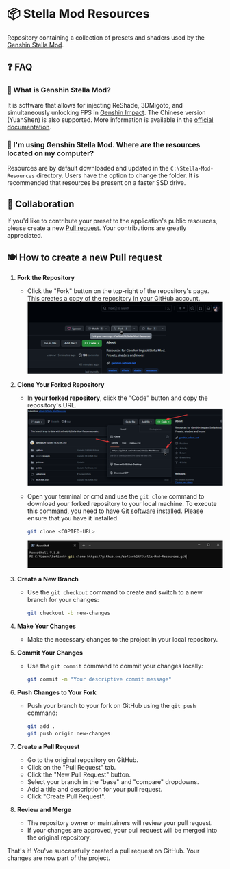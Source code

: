 # 📦 Stella Mod Resources
Repository containing a collection of presets and shaders used by the [Genshin Stella Mod](https://sefinek.net/genshin-impact-reshade/repositories).


## ❓ FAQ

### 💫 What is Genshin Stella Mod?
It is software that allows for injecting ReShade, 3DMigoto, and simultaneously unlocking FPS in [Genshin Impact](https://genshin.hoyoverse.com).
The Chinese version (YuanShen) is also supported.
More information is available in the [official documentation](https://sefinek.net/genshin-impact-reshade/docs?page=introduction).

### 📂 I'm using Genshin Stella Mod. Where are the resources located on my computer?
Resources are by default downloaded and updated in the `C:\Stella-Mod-Resources` directory. Users have the option to change the folder. It is recommended that resources be present on a faster SSD drive.


## 👥 Collaboration
If you'd like to contribute your preset to the application's public resources, please create a new [Pull request](https://github.com/sefinek24/Stella-Mod-Resources/pulls).
Your contributions are greatly appreciated.

## 🍽️ How to create a new Pull request

1. **Fork the Repository**
    - Click the "Fork" button on the top-right of the repository's page. This creates a copy of the repository in your GitHub account.
      ![Fork](assets/images/1.1-fork.png)

2. **Clone Your Forked Repository**
    - In **your forked repository**, click the "Code" button and copy the repository's URL.
      ![Fork](assets/images/2.1-copy-url.png)

    - Open your terminal or cmd and use the `git clone` command to download your forked repository to your local machine. To execute this command, you need to have [Git software](https://git-scm.com/downloads) installed. Please ensure that you have it installed.
      ```bash
      git clone <COPIED-URL>
      ```
      ![Fork](assets/images/2.2-clone.png)

3. **Create a New Branch**
    - Use the `git checkout` command to create and switch to a new branch for your changes:
      ```bash
      git checkout -b new-changes
      ```

4. **Make Your Changes**
    - Make the necessary changes to the project in your local repository.

5. **Commit Your Changes**
    - Use the `git commit` command to commit your changes locally:
      ```bash
      git commit -m "Your descriptive commit message"
      ```

6. **Push Changes to Your Fork**
    - Push your branch to your fork on GitHub using the `git push` command:
      ```bash
      git add .
      git push origin new-changes
      ```

7. **Create a Pull Request**
    - Go to the original repository on GitHub.
    - Click on the "Pull Request" tab.
    - Click the "New Pull Request" button.
    - Select your branch in the "base" and "compare" dropdowns.
    - Add a title and description for your pull request.
    - Click "Create Pull Request".

8. **Review and Merge**
    - The repository owner or maintainers will review your pull request.
    - If your changes are approved, your pull request will be merged into the original repository.

That's it! You've successfully created a pull request on GitHub. Your changes are now part of the project.
